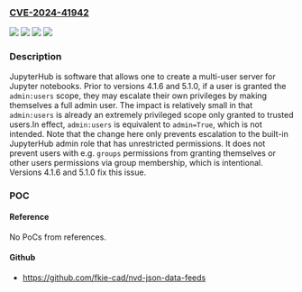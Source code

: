 ### [CVE-2024-41942](https://cve.mitre.org/cgi-bin/cvename.cgi?name=CVE-2024-41942)
![](https://img.shields.io/static/v1?label=Product&message=jupyterhub&color=blue)
![](https://img.shields.io/static/v1?label=Version&message=%3C%204.1.6%20&color=brightgreen)
![](https://img.shields.io/static/v1?label=Version&message=%3E%3D%205.0.0%2C%20%3C%205.1.0%20&color=brightgreen)
![](https://img.shields.io/static/v1?label=Vulnerability&message=CWE-274%3A%20Improper%20Handling%20of%20Insufficient%20Privileges&color=brightgreen)

### Description

JupyterHub is software that allows one to create a multi-user server for Jupyter notebooks. Prior to versions 4.1.6 and 5.1.0, if a user is granted the `admin:users` scope, they may escalate their own privileges by making themselves a full admin user. The impact is relatively small in that `admin:users` is already an extremely privileged scope only granted to trusted users.In effect, `admin:users` is equivalent to `admin=True`, which is not intended. Note that the change here only prevents escalation to the built-in JupyterHub admin role that has unrestricted permissions. It does not prevent users with e.g. `groups` permissions from granting themselves or other users permissions via group membership, which is intentional. Versions 4.1.6 and 5.1.0 fix this issue.

### POC

#### Reference
No PoCs from references.

#### Github
- https://github.com/fkie-cad/nvd-json-data-feeds

